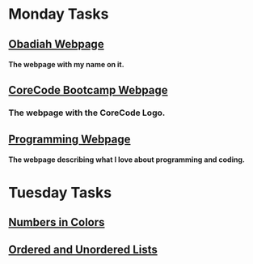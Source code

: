# Monday Tasks

## [**Obadiah Webpage**](https://github.com/airt10/Code-Coder/tree/main/src/technologies/2022/week%208/Abdias_Webpage)

#### The webpage with my name on it.

## [**CoreCode Bootcamp Webpage**](https://github.com/airt10/Code-Coder/tree/main/src/technologies/2022/week%208/Core_Code_Webpage)

### The webpage with the CoreCode Logo.

## [**Programming Webpage**](https://github.com/airt10/Code-Coder/tree/main/src/technologies/2022/week%208/Programming_Webpage)

#### The webpage describing what I love about programming and coding.

# Tuesday Tasks

## [**Numbers in Colors**](https://github.com/airt10/Code-Coder/tree/main/src/technologies/2022/week%208/Numbers)

## [**Ordered and Unordered Lists**](https://github.com/airt10/Code-Coder/tree/main/src/technologies/2022/week%208/List%20Webpage)
